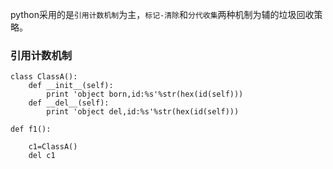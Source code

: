python采用的是`引用计数机制`为主，`标记-清除`和`分代收集`两种机制为辅的垃圾回收策略。



### 引用计数机制

```
class ClassA():
    def __init__(self):
        print 'object born,id:%s'%str(hex(id(self)))
    def __del__(self):
        print 'object del,id:%s'%str(hex(id(self)))

def f1():
   
    c1=ClassA()
    del c1
```



